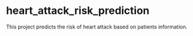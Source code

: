 # heart_attack_risk_prediction
 This project predicts the risk of heart attack based on patients information.
